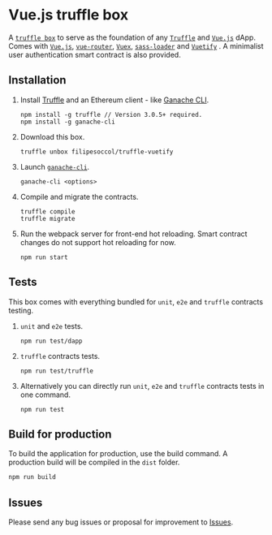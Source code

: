# Vue.js truffle box

A [`truffle box`](http://truffleframework.com/boxes/) to serve as the foundation of any [`Truffle`](http://truffleframework.com) and [`Vue.js`](https://vuejs.org/) dApp. Comes with [`Vue.js`](https://vuejs.org/), [`vue-router`](https://router.vuejs.org/en/), [`Vuex`](https://vuex.vuejs.org/en/intro.html), [`sass-loader`](https://github.com/webpack-contrib/sass-loader) and [`Vuetify`](https://github.com/vuetifyjs/vuetify)
. A minimalist user authentication smart contract is also provided.

## Installation

1. Install [Truffle](http://truffleframework.com) and an Ethereum client - like [Ganache CLI](https://github.com/trufflesuite/ganache-cli).
	```
	npm install -g truffle // Version 3.0.5+ required.
	npm install -g ganache-cli
	```

2. Download this box.
	```
	truffle unbox filipesoccol/truffle-vuetify
	```
3. Launch [`ganache-cli`](https://github.com/ethereumjs/testrpc).
	```
	ganache-cli <options>
	```

4. Compile and migrate the contracts.
	```
	truffle compile
	truffle migrate
	```

4. Run the webpack server for front-end hot reloading. Smart contract changes do not support hot reloading for now.
	```
	npm run start
	```
    
## Tests
This box comes with everything bundled for `unit`, `e2e` and `truffle` contracts testing.

1. `unit` and `e2e` tests.
	```
	npm run test/dapp
	```

2. `truffle` contracts tests.
	```
	npm run test/truffle
	```

3. Alternatively you can directly run `unit`, `e2e` and `truffle` contracts tests in one command.
	```
	npm run test
	```

## Build for production
To build the application for production, use the build command. A production build will be compiled in the `dist` folder.
```javascript
npm run build
```

## Issues

Please send any bug issues or proposal for improvement to [Issues](https://github.com/filipesoccol/truffle-vuetify/issues).